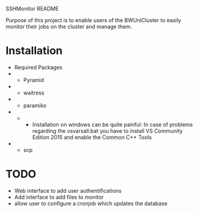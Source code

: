 SSHMonitor README

Purpose of this project is to enable users of the BWUniCluster to easily monitor their jobs on the cluster and manage them.

# Installation
*   Required Packages
*   * Pyramid
*   * waitress
*   * paramiko
*   *   * Installation on windows can be quite painful: In case of problems regarding the vsvarsall.bat you have to install VS Community Edition 2015 and enable the Common C++ Tools
*   * scp

# TODO
* Web interface to add user authentifications
* Add interface to add files to monitor
* allow user to configure a cronjob which updates the database
